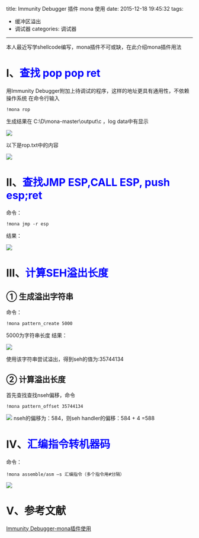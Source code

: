 title: Immunity Debugger 插件 mona 使用
date: 2015-12-18 19:45:32
tags: 
- 缓冲区溢出
- 调试器
categories: 调试器
---
本人最近写学shellcode编写，mona插件不可或缺，在此介绍mona插件用法
<!-- more -->

# Ⅰ、<font color="blue">查找 pop pop ret</font>
用Immunity Debugger附加上待调试的程序，这样的地址更具有通用性，不依赖操作系统
在命令行输入
```
!mona rop
```
生成结果在 C:\D\mona-master\output\c ，log data中有显示

![](https://ww4.sinaimg.cn/large/005CA6ZCgw1ez422rhcvwj30ho05gt9v.jpg)

以下是rop.txt中的内容

![](https://ww2.sinaimg.cn/large/005CA6ZCgw1ez424wnmi4j30vb048myt.jpg)

# Ⅱ、<font color="blue">查找JMP ESP,CALL ESP, push esp;ret</font>
命令：

```
!mona jmp -r esp
```
结果：

![](https://ww3.sinaimg.cn/large/005CA6ZCgw1ez4293rxj5j30i70by782.jpg)

# Ⅲ、<font color="blue">计算SEH溢出长度</font>
## ① 生成溢出字符串
命令：

```
!mona pattern_create 5000
```
5000为字符串长度
结果：

![](https://ww2.sinaimg.cn/large/005CA6ZCjw1ez42ed5d1jj30k404ugne.jpg)

使用该字符串尝试溢出，得到seh的值为:35744134
## ② 计算溢出长度
首先查找查找nseh偏移，命令
```
!mona pattern_offset 35744134
```
![](https://ww1.sinaimg.cn/large/005CA6ZCjw1ez42k4ke5jj30ef04wwfs.jpg)
nseh的偏移为：584，则seh handler的偏移：584 + 4 =588

# Ⅳ、<font color="blue">汇编指令转机器码</font>
命令：
```
!mona assemble/asm –s 汇编指令（多个指令用#分隔）
```
![](https://ww4.sinaimg.cn/large/005CA6ZCgw1ez42uxxyxfj30c303yjrw.jpg)

# V、参考文献
[Immunity Debugger-mona插件使用](http://www.hack80.com/thread-21042-1-1.html)
